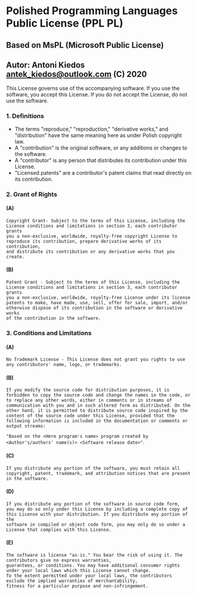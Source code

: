 # Polished Programming Languages Public License (PPL PL)
## Based on MsPL (Microsoft Public License)
## Autor: Antoni Kiedos <antek_kiedos@outlook.com> (C) 2020


This License governs use of the accompanying software. If you use the
software, you accept this License. If you do not accept the License, do not
use the software.

### 1.  Definitions
- The terms "reproduce," "reproduction," "derivative works," and "distribution" have the same meaning here as under Polish copyright law.
- A "contribution" is the original software, or any additions or changes to the software.
- A "contributor" is any person that distributes its contribution under this License.
- "Licensed patents" are a contributor's patent claims that read directly on its contribution.

### 2.  Grant of Rights

#### (A)
    
    Copyright Grant- Subject to the terms of this License, including the
    License conditions and limitations in section 3, each contributor grants
    you a non-exclusive, worldwide, royalty-free copyright License to
    reproduce its contribution, prepare derivative works of its contribution,
    and distribute its contribution or any derivative works that you create.

#### (B)
    
    Patent Grant - Subject to the terms of this License, including the
    License conditions and limitations in section 3, each contributor grants
    you a non-exclusive, worldwide, royalty-free License under its license
    patents to make, have made, use, sell, offer for sale, import, and/or
    otherwise dispose of its contribution in the software or derivative works
    of the contribution in the software.

### 3.  Conditions and Limitations
    
#### (A)

    No Trademark License - This License does not grant you rights to use
    any contributors' name, logo, or trademarks.

#### (B)
    
    If you modify the source code for distribution purposes, it is forbidden to copy the source code and change the names in the code, or to replace any other words, either in comments or in streams of communication with you and in such altered form as distributed. On the other hand, it is permitted to distribute source code inspired by the content of the source code under this License, provided that the following information is included in the documentation or comments or output streams:
`"Based on the <Here program's name> program created by <Author's/authors' name(s)> <Software release date>"`.
<!--

-->
#### (C)
    
    If you distribute any portion of the software, you must retain all copyright, patent, trademark, and attribution notices that are present in the software.

#### (D)
    
    If you distribute any portion of the software in source code form,
    you may do so only under this License by including a complete copy of
    this License with your distribution. If you distribute any portion of the
    software in compiled or object code form, you may only do so under a
    License that complies with this License.

#### (E)

    The software is license "as-is." You bear the risk of using it. The contributors give no express warranties,
    guarantees, or conditions. You may have additional consumer rights under your local laws which this License cannot change.
    To the extent permitted under your local laws, the contributors exclude the implied warranties of merchantability,
    fitness for a particular purpose and non-infringement.